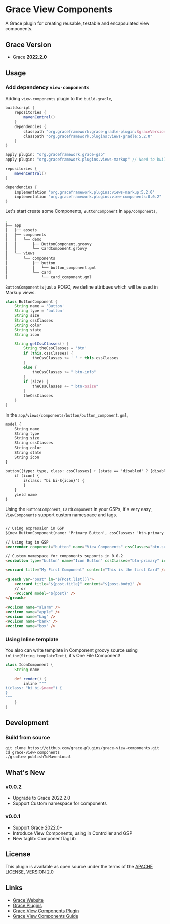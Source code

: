 # Grace View Components

A Grace plugin for creating reusable, testable and encapsulated view components.

## Grace Version

- Grace **2022.2.0**

## Usage

### Add dependency `view-components`

Adding `view-components` plugin to the `build.gradle`,

```gradle
buildscript {
    repositories {
        mavenCentral()
    }
    dependencies {
        classpath "org.graceframework:grace-gradle-plugin:$graceVersion"
        classpath "org.graceframework.plugins:views-gradle:5.2.0"
    }
}

apply plugin: "org.graceframework.grace-gsp"
apply plugin: "org.graceframework.plugins.views-markup" // Need to build Grace Markup Views

repositories {
    mavenCentral()
}

dependencies {
    implementation "org.graceframework.plugins:views-markup:5.2.0"
    implementation "org.graceframework.plugins:view-components:0.0.2"
}

```

Let's start create some Components, `ButtonComponent` in `app/components`,

```bash
.
├── app
│   ├── assets
│   ├── components
│   │   └── demo
│   │       ├── ButtonComponent.groovy
│   │       └── CardComponent.groovy
│   └── views
│       └── components
│           ├── button
│           │   └── button_component.gml
│           └── card
│               └── card_component.gml

```

`ButtonComponent` is just a POGO, we define attribues which will be used in Markup views.

```groovy
class ButtonComponent {
    String name = 'Button'
    String type = 'button'
    String size
    String cssClasses
    String color
    String state
    String icon

    String getCssClasses() {
        String theCssClasses = 'btn'
        if (this.cssClasses) {
            theCssClasses += ' ' + this.cssClasses
        }
        else {
            theCssClasses += " btn-info"
        }
        if (size) {
            theCssClasses += " btn-$size"
        }
        theCssClasses
    }
}
```

In the `app/views/components/button/button_component.gml`,

```html
model {
    String name
    String type
    String size
    String cssClasses
    String color
    String state
    String icon
}

button([type: type, class: cssClasses] + (state == 'disabled' ? [disabled : ''] : [:]) + (color ? [style: 'color: ' + color] : [:])) {
    if (icon) {
        i(class: "bi bi-${icon}") {
        }
    }
    yield name
}
```

Using the `ButtonComponent`, `CardComponent` in your GSPs, it's very easy, `ViewComponents` support custom namespace and tags.

```html

// Using expression in GSP
${new ButtonComponent(name: 'Primary Button', cssClasses: 'btn-primary').render()}

// Using tag in GSP
<vc:render component="button" name="View Components" cssClasses="btn-success" icon="star" />

// Custom namespace for components supports in 0.0.2
<vc:button type="button" name="Icon Button" cssClasses="btn-primary" icon="box" />

<vc:card title="My First Component" content="This is the first Card" />

<g:each var="post" in="${Post.list()}">
    <vc:card title="${post.title}" content="${post.body}" />
    // or
    <vc:card model="${post}" />
</g:each>

<vc:icon name="alarm" />
<vc:icon name="apple" />
<vc:icon name="bag" />
<vc:icon name="bank" />
<vc:icon name="box" />
```

### Using Inline template

You also can write template in Component groovy source using `inline(String templateText)`, it's One File Component!

```groovy
class IconComponent {
    String name

    def render() {
        inline """
i(class: "bi bi-$name") {
}
"""
    }
}
```

## Development

### Build from source

```
git clone https://github.com/grace-plugins/grace-view-components.git
cd grace-view-components
./gradlew publishToMavenLocal
```

## What's New

### v0.0.2

* Upgrade to Grace 2022.2.0
* Support Custom namespace for components

### v0.0.1

* Support Grace 2022.0+
* Introduce View Components, using in Controller and GSP
* New taglib: ComponentTagLib


## License

This plugin is available as open source under the terms of the [APACHE LICENSE, VERSION 2.0](http://apache.org/Licenses/LICENSE-2.0)

## Links

- [Grace Website](https://github.com/graceframework/grace-framework)
- [Grace Plugins](https://github.com/grace-plugins)
- [Grace View Components Plugin](https://github.com/grace-plugins/grace-view-components)
- [Grace View Components Guide](https://github.com/grace-guides/gs-view-components)
